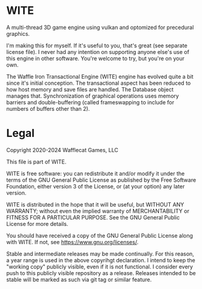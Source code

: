 # WITE
A multi-thread 3D game engine using vulkan and optomized for precedural graphics.

I'm making this for myself. If it's useful to you, that's great (see separate license file). I never had any intention on supporting anyone else's use of this engine in other software. You're welcome to try, but you're on your own.

The Waffle Iron Transactional Engine (WITE) engine has evolved quite a bit since it's initial conception. The transactional aspect has been reduced to how host memory and save files are handled. The Database object manages that. Synchronization of graphical operations uses memory barriers and double-buffering (called frameswapping to include for numbers of buffers other than 2).







# Legal
Copyright 2020-2024 Wafflecat Games, LLC

This file is part of WITE.

WITE is free software: you can redistribute it and/or modify it under the terms of the GNU General Public License as published by the Free Software Foundation, either version 3 of the License, or (at your option) any later version.

WITE is distributed in the hope that it will be useful, but WITHOUT ANY WARRANTY; without even the implied warranty of MERCHANTABILITY or FITNESS FOR A PARTICULAR PURPOSE. See the GNU General Public License for more details.

You should have received a copy of the GNU General Public License along with WITE. If not, see <https://www.gnu.org/licenses/>.

Stable and intermediate releases may be made continually. For this reason, a year range is used in the above copyrihgt declaration. I intend to keep the "working copy" publicly visible, even if it is not functional. I consider every push to this publicly visible repository as a release. Releases intended to be stable will be marked as such via git tag or similar feature.
